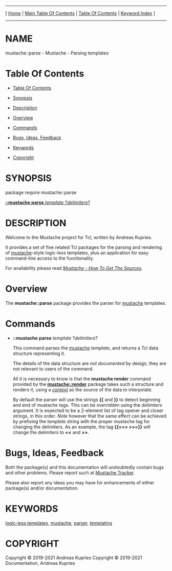 
[//000000001]: # (mustache::parse \- Mustache\. Packages for logic\-less templating)
[//000000002]: # (Generated from file 'mustache\_parse\.man' by tcllib/doctools with format 'markdown')
[//000000003]: # (Copyright &copy; 2019\-2021 Andreas Kupries
Copyright &copy; 2019\-2021 Documentation, Andreas Kupries)
[//000000004]: # (mustache::parse\(n\) 1 doc "Mustache\. Packages for logic\-less templating")

<hr> [ <a href="../../../../../../home">Home</a> | <a
href="../../toc.md">Main Table Of Contents</a> | <a
href="../toc.md">Table Of Contents</a> | <a
href="../../index.md">Keyword Index</a> ] <hr>

# NAME

mustache::parse \- Mustache \- Parsing templates

# <a name='toc'></a>Table Of Contents

  - [Table Of Contents](#toc)

  - [Synopsis](#synopsis)

  - [Description](#section1)

  - [Overview](#section2)

  - [Commands](#section3)

  - [Bugs, Ideas, Feedback](#section4)

  - [Keywords](#keywords)

  - [Copyright](#copyright)

# <a name='synopsis'></a>SYNOPSIS

package require mustache::parse

[__::mustache__ __parse__ *template* ?*delimiters*?](#1)

# <a name='description'></a>DESCRIPTION

Welcome to the Mustache project for Tcl, written by Andreas Kupries\.

It provides a set of five related Tcl packages for the parsing and rendering of
[mustache](https://mustache\.github\.io/)\-style logic\-less templates, plus an
application for easy command\-line access to the functionality\.

For availability please read *[Mustache \- How To Get The
Sources](mustache\_howto\_get\_sources\.md)*\.

# <a name='section2'></a>Overview

The __mustache::parse__ package provides the parser for
[mustache](https://mustache\.github\.io/) templates\.

# <a name='section3'></a>Commands

  - <a name='1'></a>__::mustache__ __parse__ *template* ?*delimiters*?

    This command parses the [mustache](https://mustache\.github\.io/)
    *template*, and returns a Tcl data structure representing it\.

    The details of the data structure are *not documented* by design, they are
    not relevant to users of the command\.

    All it is necessary to know is that the __mustache render__ command
    provided by the __[mustache::render](mustache\_render\.md)__ package
    takes such a structure and renders it, using a
    *[context](\.\./\.\./index\.md\#key13)* as the source of the data to
    interpolate\.

    By default the parser will use the strings __\{\{__ and __\}\}__ to
    detect beginning and end of mustache tags\. This can be overridden using the
    *delimiters* argument\. It is expected to be a 2\-element list of tag opener
    and closer strings, in this order\. *Note* however that the same effect can
    be achieved by prefixing the *template* string with the proper mustache
    tag for changing the delimiters\. As an example, the tag __\{\{=<< >>=\}\}__
    will change the delimiters to __<<__ and __>>__\.

# <a name='section4'></a>Bugs, Ideas, Feedback

Both the package\(s\) and this documentation will undoubtedly contain bugs and
other problems\. Please report such at [Mustache
Tracker](https://core\.tcl\-lang\.org/akupries/mustache)\.

Please also report any ideas you may have for enhancements of either package\(s\)
and/or documentation\.

# <a name='keywords'></a>KEYWORDS

[logic\-less templates](\.\./\.\./index\.md\#key0),
[mustache](\.\./\.\./index\.md\#key2), [parser](\.\./\.\./index\.md\#key6),
[templating](\.\./\.\./index\.md\#key1)

# <a name='copyright'></a>COPYRIGHT

Copyright &copy; 2019\-2021 Andreas Kupries
Copyright &copy; 2019\-2021 Documentation, Andreas Kupries
